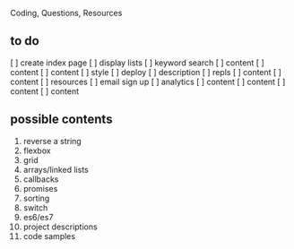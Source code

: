 Coding, Questions, Resources

## to do

[ ] create index page
[ ] display lists
[ ] keyword search
[ ] content
[ ] content
[ ] content
[ ] style
[ ] deploy
[ ] description
[ ] repls
[ ] content
[ ] content
[ ] resources
[ ] email sign up
[ ] analytics
[ ] content
[ ] content
[ ] content
[ ] content

## possible contents

1. reverse a string
2. flexbox
3. grid
4. arrays/linked lists
5. callbacks
6. promises
7. sorting
8. switch
9. es6/es7
10. project descriptions
11. code samples
